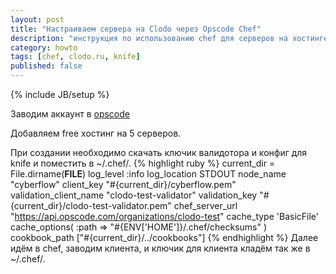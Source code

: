 ```yaml
---
layout: post
title: "Настраиваем сервера на Clodo через Opscode Chef"
description: "инструкция по использованию chef для серверов на хостинге Clodo.ru"
category: howto
tags: [chef, clodo.ru, knife]
published: false
---
```

{% include JB/setup %}

Заводим аккаунт в [opscode][1]

Добавляем free хостинг на 5 серверов.

При создании необходимо скачать ключик валидотора и конфиг для knife и поместить в ~/.chef/.
{% highlight ruby %}
current_dir = File.dirname(__FILE__)
log_level                :info
log_location             STDOUT
node_name                "cyberflow"
client_key               "#{current_dir}/cyberflow.pem"
validation_client_name   "clodo-test-validator"
validation_key           "#{current_dir}/clodo-test-validator.pem"
chef_server_url          "https://api.opscode.com/organizations/clodo-test"
cache_type               'BasicFile'
cache_options( :path => "#{ENV['HOME']}/.chef/checksums" )
cookbook_path            ["#{current_dir}/../cookbooks"]
{% endhighlight %}
Далее идём в chef, заводим клиента, и ключик для клиента кладём так же в ~/.chef/.



[1]:http://www.opscode.com
